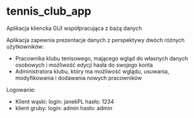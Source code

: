 # tennis_club_app
Aplikacja kliencka GUI współpracująca z bazą danych

Aplikacja zapewnia prezentacje danych z perspektywy dwóch różnych użytkowników:
- Pracownika klubu tenisowego, mającego wgląd do własnych danych osobowych i możliwość edycji hasła do swojego konta
- Administratora klubu, który ma możliwość wglądu, usuwania, modyfikowania i dodawania nowych pracowników

Logowanie:
- Klient wąski: login: janekPL hasło: 1234
- klient gruby: login: admin   hasło: admin
